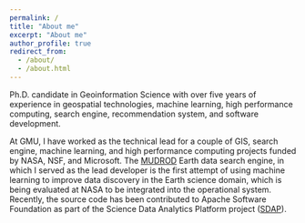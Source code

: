 ```yaml
---
permalink: /
title: "About me"
excerpt: "About me"
author_profile: true
redirect_from: 
  - /about/
  - /about.html
---
```


Ph.D. candidate in Geoinformation Science with over five years of experience in geospatial technologies, machine learning, high performance computing, search engine, recommendation system, and software development. 

At GMU, I have worked as the technical lead for a couple of GIS, search engine, machine learning, and high performance computing projects funded by NASA, NSF, and Microsoft. The [MUDROD](https://github.com/Yongyao/mudrod) Earth data search engine, in which I served as the lead developer is the first attempt of using machine learning to improve data discovery in the Earth science domain, which is being evaluated at NASA to be integrated into the operational system. Recently, the source code has been contributed to Apache Software Foundation as part of the Science Data Analytics Platform project ([SDAP](http://incubator.apache.org/projects/sdap.html)).
